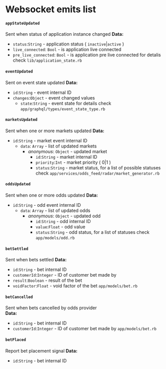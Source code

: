 Websocket emits list
============================

#### `appStateUpdated`
Sent when status of application instance changed
**Data:**
* `status`:`String` - application status ( `inactive`|`active` )
* `live_connected`: `Bool` - is application live connected
* `pre_live_connected`: `Bool` - is application pre live connected
for detalis check `lib/application_state.rb`

#### `eventUpdated`
Sent on event state updated
**Data:**
* `id`:`String` - event internal ID
* `changes`:`Object` - event changed values
  * `state`:`String` - event state for details check `app/graphql/types/event_state_type.rb`

#### `marketsUpdated`
Sent when one or more markets updated
**Data:**
* `id`:`String` - market event internal ID
  * `data`: `Array` - list of updated markets
    * _anonymous_: `Object` - updated market
      * `id`:`String` - market internal ID
      * `priority`:`Int` - market priority ( 0|1 )
      * `status`:`String` - market status, for a list of possible statuses check 
      `app/services/odds_feed/radar/market_generator.rb`

#### `oddsUpdated`
Sent when one or more odds updated
**Data:**
* `id`:`String` - odd event internal ID
  * `data`: `Array` - list of updated odds
    * _anonymous_: `Object` - updated odd
      * `id`:`String` - odd internal ID
      * `value`:`Float` - odd value
      * `status`:`String` - odd status, for a list of statuses check
      `app/models/odd.rb`

#### `betSettled`
Sent when bets settled
**Data:**
* `id`:`String` - bet internal ID
* `customerId`:`Integer` - ID of customer bet made by
* `result`:`Boolean` - result of the bet
* `voidFactor`:`Float` - void factor of the bet
`app/models/bet.rb`

#### `betCancelled`
Sent when bets cancelled by odds provider  
**Data:**
* `id`:`String` - bet internal ID
* `customerId`:`Integer` - ID of customer bet made by
`app/models/bet.rb`

#### `betPlaced`
Report bet placement signal 
**Data:**
* `id`:`String` - bet internal ID
